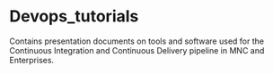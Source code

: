 # Devops_tutorials
Contains presentation documents on tools and software used for the Continuous Integration and Continuous Delivery pipeline in MNC and Enterprises.
